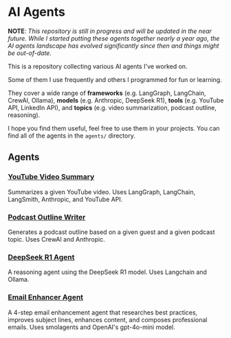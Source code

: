 # AI Agents

**NOTE**: *This repository is still in progress and will be updated in the near future. While I started putting these agents together nearly a year ago, the AI agents landscape has evolved significantly since then and things might be out-of-date.*

This is a repository collecting various AI agents I've worked on.

Some of them I use frequently and others I programmed for fun or learning.

They cover a wide range of **frameworks** (e.g. LangGraph, LangChain, CrewAI, Ollama), **models** (e.g. Anthropic, DeepSeek R1), **tools** (e.g. YouTube API, LinkedIn API), and **topics** (e.g. video summarization, podcast outline, reasoning).

I hope you find them useful, feel free to use them in your projects. You can find all of the agents in the `agents/` directory.

## Agents

### [YouTube Video Summary](agents/youtube-video-summary.ipynb)

Summarizes a given YouTube video. Uses LangGraph, LangChain, LangSmith, Anthropic, and YouTube API.

### [Podcast Outline Writer](agents/podcast-outline.ipynb)

Generates a podcast outline based on a given guest and a given podcast topic. Uses CrewAI and Anthropic.

### [DeepSeek R1 Agent](agents/deepseek-reasoning-agent.ipynb)

A reasoning agent using the DeepSeek R1 model. Uses Langchain and Ollama.

### [Email Enhancer Agent](agents/email-enhancer-agent.ipynb)

A 4-step email enhancement agent that researches best practices, improves subject lines, enhances content, and composes professional emails. Uses smolagents and OpenAI's gpt-4o-mini model.